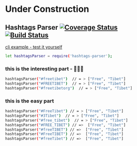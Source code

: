 # Under Construction



## Hashtags Parser [![Coverage Status](https://coveralls.io/repos/github/Naor-Tedgi/hashtags-parser/badge.svg?branch=master)](https://coveralls.io/github/Naor-Tedgi/hashtags-parser?branch=master) [![Build Status](https://travis-ci.org/Naor-Tedgi/hashtags-parser.svg?branch=master)](https://travis-ci.org/Naor-Tedgi/hashtags-parser)


[ cli example - test it yourself](http://ec2-34-209-9-65.us-west-2.compute.amazonaws.com:3001/)





```sh
let hashtagsParser = require('hashtags-parser');
```



###  this is the interesting part - 🚀🚀🚀
```sh
hashtagsParser("#freetibet")  // = > ["Free", "Tibet"]
hashtagsParser("#FREETIBET")  // = > ["Free", "Tibet"]
hashtagsParser("#freetibetorg")  // = > ["Free", "Tibet"]
```

### this is the easy part 
```sh
hashtagsParser("#FreeTibet") // = > ["Free", "Tibet"]
hashtagsParser("#3Tibet")  // = > ["Free", "Tibet"]
hashtagsParser("#free_tibet")  // = > ["Free", "Tibet"]
hashtagsParser("#FREE_TIBET") // =>  ["Free", "Tibet"]
hashtagsParser("#freeTIBET") // =>  ["Free", "Tibet"]
hashtagsParser("#FreeTIBET") // =>  ["Free", "Tibet"]
hashtagsParser("#freeTibet") // =>  ["Free", "Tibet"]


```
